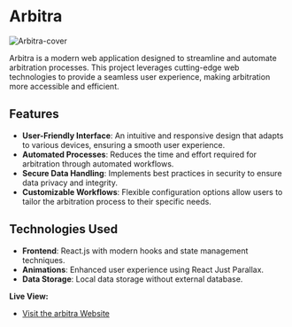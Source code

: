 # Arbitra

![Arbitra-cover](https://github.com/user-attachments/assets/090bf6af-ba82-4740-9cd5-23d40c7e677d)

Arbitra is a modern web application designed to streamline and automate arbitration processes. This project leverages cutting-edge web technologies to provide a seamless user experience, making arbitration more accessible and efficient.

## Features

- **User-Friendly Interface**: An intuitive and responsive design that adapts to various devices, ensuring a smooth user experience.
- **Automated Processes**: Reduces the time and effort required for arbitration through automated workflows.
- **Secure Data Handling**: Implements best practices in security to ensure data privacy and integrity.
- **Customizable Workflows**: Flexible configuration options allow users to tailor the arbitration process to their specific needs.

## Technologies Used

- **Frontend**: React.js with modern hooks and state management techniques.
- **Animations**: Enhanced user experience using React Just Parallax.
- **Data Storage**: Local data storage without external database.

**Live View:**
- [Visit the arbitra Website]([https://ammarblogger.vercel.app/](https://ammararbitra.netlify.app/))
